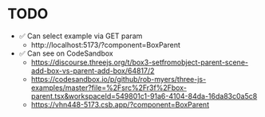 # TODO

- ✅ Can select example via GET param
  - http://localhost:5173/?component=BoxParent
- ✅ Can see on CodeSandbox
  - https://discourse.threejs.org/t/box3-setfromobject-parent-scene-add-box-vs-parent-add-box/64817/2
  - https://codesandbox.io/p/github/rob-myers/three-js-examples/master?file=%2Fsrc%2Fr3f%2Fbox-parent.tsx&workspaceId=549801c1-91a6-4104-84da-16da83c0a5c8
  - https://vhn448-5173.csb.app/?component=BoxParent